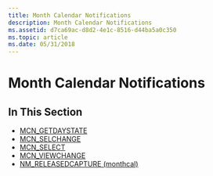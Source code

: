 ```yaml
---
title: Month Calendar Notifications
description: Month Calendar Notifications
ms.assetid: d7ca69ac-d8d2-4e1c-8516-d44ba5a0c350
ms.topic: article
ms.date: 05/31/2018
---
```


# Month Calendar Notifications

## In This Section

-   [MCN\_GETDAYSTATE](mcn-getdaystate.md)
-   [MCN\_SELCHANGE](mcn-selchange.md)
-   [MCN\_SELECT](mcn-select.md)
-   [MCN\_VIEWCHANGE](mcn-viewchange.md)
-   [NM\_RELEASEDCAPTURE (monthcal)](nm-releasedcapture-monthcal-.md)

 

 




